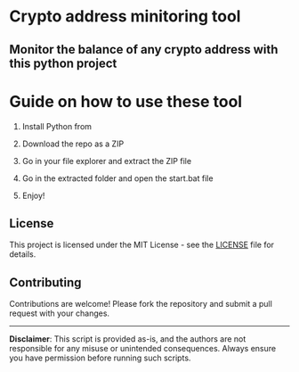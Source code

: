 # Crypto address minitoring tool

## Monitor the balance of any crypto address with this python project
 
# Guide on how to use these tool

1. Install Python from 
 
2. Download the repo as a ZIP

3. Go in your file explorer and extract the ZIP file 

4. Go in the extracted folder and open the start.bat file 

5. Enjoy!

## License 
 
This project is licensed under the MIT License - see the [LICENSE](LICENSE) file for details.
   
## Contributing 

Contributions are welcome! Please fork the repository and submit a pull request with your changes.  
 
--- 
 
**Disclaimer**: This script is provided as-is, and the authors are not responsible for any misuse or unintended consequences. Always ensure you have permission before running such scripts.
